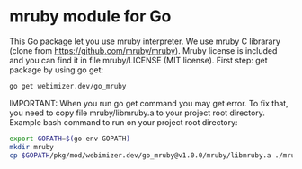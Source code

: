 # mruby module for Go
This Go package let you use mruby interpreter. We use mruby C librarary (clone from https://github.com/mruby/mruby). Mruby license is included and you can find it in file mruby/LICENSE (MIT license).
First step: get package by using go get:
```sh
go get webimizer.dev/go_mruby
```
IMPORTANT: When you run go get command you may get error. To fix that, you need to copy file mruby/libmruby.a to your project root directory. Example bash command to run on your project root directory:
```sh
export GOPATH=$(go env GOPATH)
mkdir mruby
cp $GOPATH/pkg/mod/webimizer.dev/go_mruby@v1.0.0/mruby/libmruby.a ./mruby/libmruby.a
```
